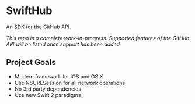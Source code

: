 # SwiftHub

An SDK for the GitHub API.

_This repo is a complete work-in-progress. Supported features of the GitHub API will be listed once support has been added._

## Project Goals

* Modern framework for iOS and OS X
* Use NSURLSession for all network operations
* No 3rd party dependencies
* Use new Swift 2 paradigms
